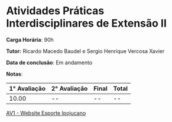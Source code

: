 # Atividades Práticas Interdisciplinares de Extensão II

**Carga Horária**: 90h

**Tutor:** Ricardo Macedo Baudel e Sergio Henrique Vercosa Xavier

**Data de conclusão**: Em andamento

**Notas**:

| 1° Avaliação | 2° Avaliação | Final | Total |
| ------------ | ------------ | :---- | ----- |
| 10.00        | --           | --    | --    |

[AV1 - Website Esporte Ipojucano]()

